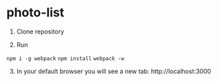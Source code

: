 # photo-list

1. Clone repository

2. Run 

`npm i -g webpack`
`npm install`
 `webpack -w`

3. In your default browser you will see a new tab: http://localhost:3000
